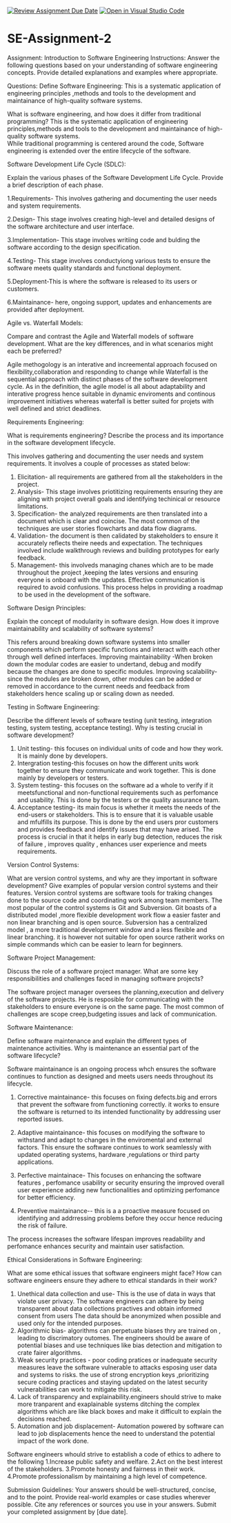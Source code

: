 [![Review Assignment Due Date](https://classroom.github.com/assets/deadline-readme-button-24ddc0f5d75046c5622901739e7c5dd533143b0c8e959d652212380cedb1ea36.svg)](https://classroom.github.com/a/-ucQIGTc)
[![Open in Visual Studio Code](https://classroom.github.com/assets/open-in-vscode-718a45dd9cf7e7f842a935f5ebbe5719a5e09af4491e668f4dbf3b35d5cca122.svg)](https://classroom.github.com/online_ide?assignment_repo_id=15244920&assignment_repo_type=AssignmentRepo)
# SE-Assignment-2
Assignment: Introduction to Software Engineering
Instructions:
Answer the following questions based on your understanding of software engineering concepts. Provide detailed explanations and examples where appropriate.

Questions:
Define Software Engineering: This is a systematic application of engineering principles ,methods and tools to the development and maintainance of high-quality software systems.

What is software engineering, and how does it differ from traditional programming? 
This is the systematic application of engineering principles,methods and tools to the development and maintainance of high-quality software systems.  
While traditional programming is centered around the code, Software engineering is extended over the entire lifecycle of the software.

Software Development Life Cycle (SDLC):

Explain the various phases of the Software Development Life Cycle. Provide a brief description of each phase.

1.Requirements- This involves gathering and documenting the user needs and system requirements.

2.Design- This stage involves creating high-level and detailed designs of the software architecture and user interface.

3.Implementation- This stage involves writiing code and bulding the software according to the design specification.

4.Testing- This stage involves conductyiong various tests to ensure the software meets quality standards and functional deployment.

5.Deployment-This is where the software is released to its users or customers.

6.Maintainance- here, ongoing support, updates and enhancements are provided after deployment.

Agile vs. Waterfall Models:

Compare and contrast the Agile and Waterfall models of software development. What are the key differences, and in what scenarios might each be preferred?

Agile methogology is an interative and increemental approach  focused on flexibility,collaboration and responding to change while Waterfall is the sequential approach with distinct phases of the software development cycle. 
As in the  definition, the agile model is all about adaptability and interative progress hence suitable in dynamic enviroments and continous improvement initiatives whereas waterfall is better suited for projets with well defined and strict deadlines.

Requirements Engineering:

What is requirements engineering? Describe the process and its importance in the software development lifecycle.

This involves gathering and documenting the user needs and system requirements.
It involves a couple of processes as stated below:
1. Elicitation- all requirements are gathered from all the stakeholders in the project.
2. Analysis- This stage involves priotitizing requirements ensuring they are aligning with project overall goals and identifying techinical or resource limitations.
3. Specification- the analyzed requirements are then translated into a document which is clear and coincise. The most common of the techniques are user stories flowcharts and data flow diagrams.
4. Validation- the document is then calidated by stakeholders to ensure it accurately reflects theire needs and expectation. The techniques involved include walkthrough  reviews and building prototypes for early feedback.
5. Management- this involveds managing chanes which are to be made throughout the project ,keeping the lates versions and ensuring everyone is onboard with the updates. Effective communication is required to avoid confusions.
             This process  helps in providing a roadmap to be used in the development of the software.

Software Design Principles:

Explain the concept of modularity in software design. How does it improve maintainability and scalability of software systems?

This refers around breaking down software systems into smaller components which perform specific functions and interact with each other  through well defined interfaces.
Improving maintainability -When broken down  the modular codes are easier to undertand, debug and modify because the changes are done to specific modules.
Improving scalability- since the modules are broken down, other modules can be added or removed in accordance to the current needs and feedback from stakeholders hence scaling up or scaling down as needed.

Testing in Software Engineering:

Describe the different levels of software testing (unit testing, integration testing, system testing, acceptance testing). Why is testing crucial in software development?

1. Unit testing- this focuses on individual units of code and how they work. It is mainly done by developers.
2. Intergration testing-this focuses on how the different units work together to ensure they communicate and work together. This is done mainly by developers or testers.
3. System testing- this focuses on the software ad a whole to verify if it meetsfunctional and non-functional requirements such as perfomance and usability. This is done by the testers or the quality assurance team.
4. Acceptance testing- its main focus is whether it meets the needs of the end-users or stakeholders. This is to ensure that it is valuable usable and mfulfills its purpose. This is done by the end users pror customers and provides feedback and identify issues that may have arised.
   The process is crucial in that it helps in early bug detection, reduces the risk of failure , improves quality , enhances user experience  and meets requirements.

Version Control Systems:

What are version control systems, and why are they important in software development? Give examples of popular version control systems and their features. 
Version control systems are software tools for traking changes done to the source code and coordinating work among team members. 
The most popular of the control systems is Git and Subversion.
Git boasts of a distributed model ,more flexible development work flow a easier faster and non linear branching and is open source.
Subversion has a centralized model , a more traditional development window and a less flexible and linear branching. it is however not suitable for open source ratherit works on simple commands which can be easier to learn for beginners.

Software Project Management:

Discuss the role of a software project manager. What are some key responsibilities and challenges faced in managing software projects?

The software project manager oversees the planning,execution and delivery of the software projects. 
He is resposible for communicating with the stakeholders to ensure everyone is on the same page. 
The most common of challenges are scope creep,budgeting  issues and lack of communication.

Software Maintenance:

Define software maintenance and explain the different types of maintenance activities. Why is maintenance an essential part of the software lifecycle? 

Software maintainance is an ongoing process whch ensures the software continues to function as designed and meets users needs throughout its lifecycle.

1. Corrective maintainance- this focuses on fixing defects.big and errors that prevent  the software from functioning correctly. it works to ensure the software is returned to its intended functionality by addressing user reported issues.
2. Adaptive maintainance- this focuses on modifying the software to withstand and adapt to changes in the enviromental and external factors. This ensure the software continues to work seamlessly with updated operating systems, hardware ,regulations or third party applications.

3. Perfective maintainace-  This focuses on  enhancing  the software features , perfomance usability or security ensuring the improved overall user experience adding new functionalities and optimizing perfomance for better efficiency.

4. Preventive maintainance-- this is a a proactive measure focused on identifying and addrressing problems before they occur hence reducing the risk of failure.

  The process increases the software lifespan improves readability and perfomance  enhances security and maintain user satisfaction.


Ethical Considerations in Software Engineering:

What are some ethical issues that software engineers might face? How can software engineers ensure they adhere to ethical standards in their work?

1. Unethical data collection and use- This is the use of data in ways that violate user privacy. The software engineers can adhere by being transparent about data collections practives and obtain informed consent from users  The data should be anonymized when possible and used only for the intended purposes.
2. Algorithmic bias- algorithms can perpetuate biases thry are trained on , leading to discrimatory outomes. The engineers should be aware of potential biases  and use techniques like bias detection and mitigation to crate fairer algorithms.
3. Weak security practices - poor coding pratices or inadequate security measures leave the software vulnerable to attacks esposing user data and systems to risks. the use of strong encryption keys ,prioritizing secure coding practices and staying updated on the latest security vulnerabilities can work to mitigate this risk.
4. Lack of transparency and explainability.engineers should strive to make more tranparent and exaplainable systems ditching the complex algorithms which are like black boxes and make it difficult to explain the decisions reached.
5. Automation and job displacement- Automation powered by software can lead to job displacements hence the need to understand the potential impact of the work done.

Software engineers whould strive to establish a code of ethics to adhere to the following
1.Increase public safety and welfare.
2.Act on the best interest of the stakeholders.
3.Promote honesty and fairness in their work.
4.Promote professionalism by maintaining a high level of competence.






Submission Guidelines:
Your answers should be well-structured, concise, and to the point.
Provide real-world examples or case studies wherever possible.
Cite any references or sources you use in your answers.
Submit your completed assignment by [due date].
